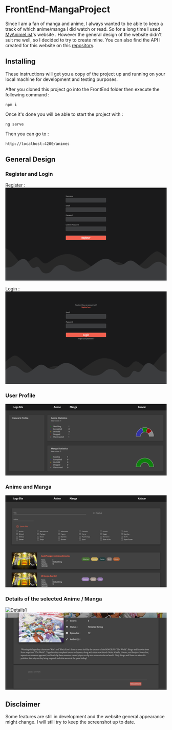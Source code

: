 # FrontEnd-MangaProject

Since I am a fan of manga and anime, I always wanted to be able to keep a track of which anime/manga I did watch or read.
So for a long time I used [MyAnimeList](https://myanimelist.net/)'s website . However the general design of the website didn't suit me well, so I decided to try to create mine.
You can also find the API I created for this website on this [repository](https://github.com/verhaghe-benoit/BackEnd-MangaProject).

## Installing

These instructions will get you a copy of the project up and running on your local machine for development and testing purposes. 

After you cloned this project go into the FrontEnd folder then execute the following command :
```
npm i
```

Once it's done you will be able to start the project with :
```
ng serve
```

Then you can go to :
```
http://localhost:4200/animes
```


## General Design

### Register and Login

Register :
![Register](Screenshots/Register.png)

Login : 
![Login](Screenshots/Login.png)

### User Profile

![User](Screenshots/User.png)

### Anime and Manga

![Animes](Screenshots/Animes.png)

### Details of the selected Anime / Manga

![Details1](Screenshots/Details1.png)
![Details2](Screenshots/Details2.png)

## Disclaimer

Some features are still in development and the website general appearance might change.
I will still try to keep the screenshot up to date.

